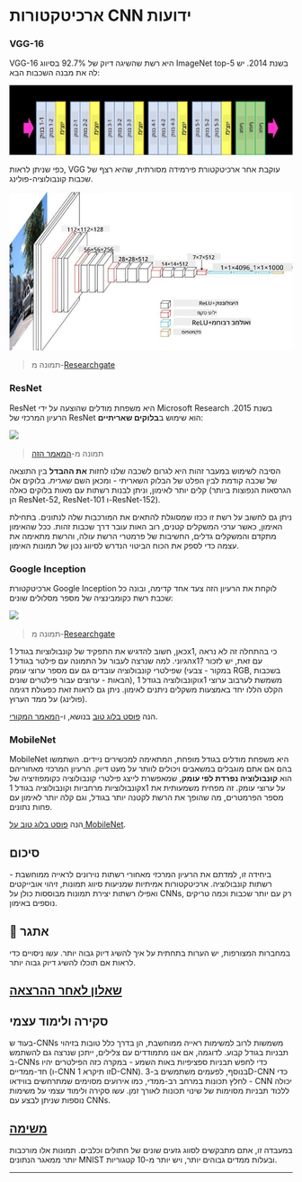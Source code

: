 <!--
CO_OP_TRANSLATOR_METADATA:
{
  "original_hash": "53faab85adfcebd8c10bcd71dc2fa557",
  "translation_date": "2025-09-23T10:16:55+00:00",
  "source_file": "lessons/4-ComputerVision/07-ConvNets/CNN_Architectures.md",
  "language_code": "he"
}
-->
# ארכיטקטורות CNN ידועות

### VGG-16

VGG-16 היא רשת שהשיגה דיוק של 92.7% בסיווג ImageNet top-5 בשנת 2014. יש לה את מבנה השכבות הבא:

![שכבות ImageNet](../../../../../translated_images/vgg-16-arch1.d901a5583b3a51baeaab3e768567d921e5d54befa46e1e642616c5458c934028.he.jpg)

כפי שניתן לראות, VGG עוקבת אחר ארכיטקטורת פירמידה מסורתית, שהיא רצף של שכבות קונבולוציה-פולינג.

![פירמידת ImageNet](../../../../../translated_images/vgg-16-arch.64ff2137f50dd49fdaa786e3f3a975b3f22615efd13efb19c5d22f12e01451a1.he.jpg)

> תמונה מ-[Researchgate](https://www.researchgate.net/figure/Vgg16-model-structure-To-get-the-VGG-NIN-model-we-replace-the-2-nd-4-th-6-th-7-th_fig2_335194493)

### ResNet

ResNet היא משפחת מודלים שהוצעה על ידי Microsoft Research בשנת 2015. הרעיון המרכזי של ResNet הוא שימוש ב**בלוקים שאריתיים**:

<img src="images/resnet-block.png" width="300"/>

> תמונה מ-[המאמר הזה](https://arxiv.org/pdf/1512.03385.pdf)

הסיבה לשימוש במעבר זהות היא לגרום לשכבה שלנו לחזות **את ההבדל** בין התוצאה של שכבה קודמת לבין הפלט של הבלוק השאריתי - ומכאן השם *שארית*. בלוקים אלו קלים יותר לאימון, וניתן לבנות רשתות עם מאות בלוקים כאלה (הגרסאות הנפוצות ביותר הן ResNet-52, ResNet-101 ו-ResNet-152).

ניתן גם לחשוב על רשת זו ככזו שמסוגלת להתאים את המורכבות שלה לנתונים. בתחילת האימון, כאשר ערכי המשקלים קטנים, רוב האות עובר דרך שכבות זהות. ככל שהאימון מתקדם והמשקלים גדלים, החשיבות של פרמטרי הרשת עולה, והרשת מתאימה את עצמה כדי לספק את הכוח הביטוי הנדרש לסיווג נכון של תמונות האימון.

### Google Inception

ארכיטקטורת Google Inception לוקחת את הרעיון הזה צעד אחד קדימה, ובונה כל שכבת רשת כקומבינציה של מספר מסלולים שונים:

<img src="images/inception.png" width="400"/>

> תמונה מ-[Researchgate](https://www.researchgate.net/figure/Inception-module-with-dimension-reductions-left-and-schema-for-Inception-ResNet-v1_fig2_355547454)

כאן, חשוב להדגיש את התפקיד של קונבולוציות בגודל 1x1, כי בהתחלה זה לא נראה הגיוני. למה שנרצה לעבור על התמונה עם פילטר בגודל 1x1? עם זאת, יש לזכור שפילטרי קונבולוציה עובדים גם עם מספר ערוצי עומק (במקור - צבעי RGB, בשכבות הבאות - ערוצים עבור פילטרים שונים), וקונבולוציה בגודל 1x1 משמשת לערבוב ערוצי הקלט הללו יחד באמצעות משקלים ניתנים לאימון. ניתן גם לראות זאת כפעולת דגימה (פולינג) על ממד הערוץ.

הנה [פוסט בלוג טוב](https://medium.com/analytics-vidhya/talented-mr-1x1-comprehensive-look-at-1x1-convolution-in-deep-learning-f6b355825578) בנושא, ו-[המאמר המקורי](https://arxiv.org/pdf/1312.4400.pdf).

### MobileNet

MobileNet היא משפחת מודלים בגודל מופחת, המתאימה למכשירים ניידים. השתמשו בהם אם אתם מוגבלים במשאבים ויכולים לוותר על מעט דיוק. הרעיון המרכזי מאחוריהם הוא **קונבולוציה נפרדת לפי עומק**, שמאפשרת לייצג פילטרי קונבולוציה כקומפוזיציה של קונבולוציות מרחביות וקונבולוציה בגודל 1x1 על ערוצי עומק. זה מפחית משמעותית את מספר הפרמטרים, מה שהופך את הרשת לקטנה יותר בגודל, וגם קלה יותר לאימון עם פחות נתונים.

הנה [פוסט בלוג טוב על MobileNet](https://medium.com/analytics-vidhya/image-classification-with-mobilenet-cc6fbb2cd470).

## סיכום

ביחידה זו, למדתם את הרעיון המרכזי מאחורי רשתות נוירונים לראייה ממוחשבת - רשתות קונבולוציה. ארכיטקטורות אמיתיות שמניעות סיווג תמונות, זיהוי אובייקטים ואפילו רשתות יצירת תמונות מבוססות כולן על CNNs, רק עם יותר שכבות וכמה טריקים נוספים באימון.

## 🚀 אתגר

במחברות המצורפות, יש הערות בתחתית על איך להשיג דיוק גבוה יותר. עשו ניסויים כדי לראות אם תוכלו להשיג דיוק גבוה יותר.

## [שאלון לאחר ההרצאה](https://ff-quizzes.netlify.app/en/ai/quiz/14)

## סקירה ולימוד עצמי

בעוד ש-CNNs משמשות לרוב למשימות ראייה ממוחשבת, הן בדרך כלל טובות בזיהוי תבניות בגודל קבוע. לדוגמה, אם אנו מתמודדים עם צלילים, ייתכן שנרצה גם להשתמש ב-CNNs כדי לחפש תבניות ספציפיות באות השמע - במקרה כזה הפילטרים יהיו חד-ממדיים (ו-CNN זו תיקרא 1D-CNN). בנוסף, לפעמים משתמשים ב-3D-CNN כדי לחלץ תכונות במרחב רב-ממדי, כמו אירועים מסוימים שמתרחשים בווידאו - CNN יכולה ללכוד תבניות מסוימות של שינוי תכונות לאורך זמן. עשו סקירה ולימוד עצמי על משימות נוספות שניתן לבצע עם CNNs.

## [משימה](lab/README.md)

במעבדה זו, אתם מתבקשים לסווג גזעים שונים של חתולים וכלבים. תמונות אלו מורכבות יותר ממאגר הנתונים MNIST ובעלות ממדים גבוהים יותר, ויש יותר מ-10 קטגוריות.

---

